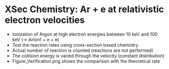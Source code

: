 # XSec Chemistry: Ar + e at relativistic electron velocities
* Ionization of Argon at high electron energies between 10 keV and 100 keV (-> ArIon1 + e + e)
* Test the reaction rates using cross-section based chemistry
* Actual number of reaction is counted (reactions are not performed)
* The collision energy is varied through the velocity (constant distribution)
* Figure_Verification.png shows the comparison with the theoretical rate